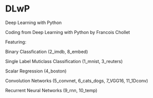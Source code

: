 # DLwP
Deep Learning with Python

Coding from Deep Learning with Python by Francois Chollet

Featuring:

Binary Classfication
  (2_imdb, 8_embed)

Single Label Muticlass Classification
  (1_mnist, 3_reuters)
  
Scalar Regression 
  (4_boston)

Convolution Networks
  (5_convnet, 6_cats_dogs, 7_VGG16, 11_1Dconv)
  
Recurrent Neural Networks
  (9_rnn, 10_temp)
